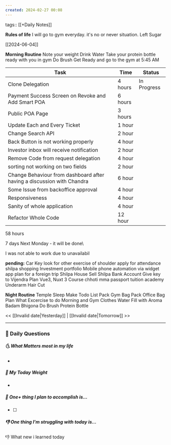```yaml
---
created: 2024-02-27 00:08
---
```

tags:: [[+Daily Notes]]

**Rules of life**
I will go to gym everyday. it's no or never situation.
Left Sugar

[[2024-06-04]]

**Morning Routine**
Note your weight
Drink Water
Take your protein bottle ready with you in gym
Do Brush
Get Ready and go to the gym at 5:45 AM



| Task                                                                   | Time    | Status      |
| ---------------------------------------------------------------------- | ------- | ----------- |
| Clone Delegation                                                       | 4 hours | In Progress |
| Payment Success Screen on Revoke and Add Smart POA                     | 6 hours |             |
| Public POA Page                                                        | 3 hours |             |
| Update Each and Every Ticket                                           | 1 hour  |             |
| Change Search API                                                      | 2 hour  |             |
| Back Button is not working properly                                    | 4 hour  |             |
| Investor inbox will receive notification                               | 2 hour  |             |
| Remove Code from request delegation                                    | 4 hour  |             |
| sorting not working on two fields                                      | 2 hour  |             |
| Change Behaviour from dashboard after having a discussion with Chandra | 6 hour  |             |
| Some Issue from backoffice approval                                    | 4 hour  |             |
| Responsiveness                                                         | 4 hour  |             |
| Sanity of whole application                                            | 4 hour  |             |
| Refactor Whole Code                                                    | 12 hour |             |


58 hours

7 days
Next Monday - it will be done\

I was not able to work due to unavailabil




**pending:**
Car Key
look for other exercise of shoulder
apply for attendance
shilpa shopping 
Investment portfolio 
Mobile phone automation via widget app
plan for a foreign trip
Shilpa House Sell
Shilpa Bank Account
Give key to Vijendra
Plan Vue3, Nuxt 3 Course
chhoti mma passport
tuition academy 
Underarm Hair Cut


**Night Routine**
Temple Sleep
Make Todo List
Pack Gym Bag
Pack Office Bag
Plan What Excercise to do
Morning and Gym Clothes
Water Fill with Aroma
Badam Bhigona
Do Brush
Protein Bottle


<< [[Invalid date|Yesterday]] | [[Invalid date|Tomorrow]] >>

---
### 📅 Daily Questions
##### 🌜 What Matters most in my life
- 

##### 🙌 My Today Weight
- 

##### 🚀 One+ thing I plan to accomplish is...
- [ ] 

##### 👎 One thing I'm struggling with today is...


👎 What new i learned today

